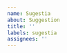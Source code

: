 ```yaml
---
name: Sugestia
about: Suggestion
title: ''
labels: sugestia
assignees: ''
---
```


<!--
Mamy coś poprawić albo ulepszyć?
Should we fix or improve something?
-->
